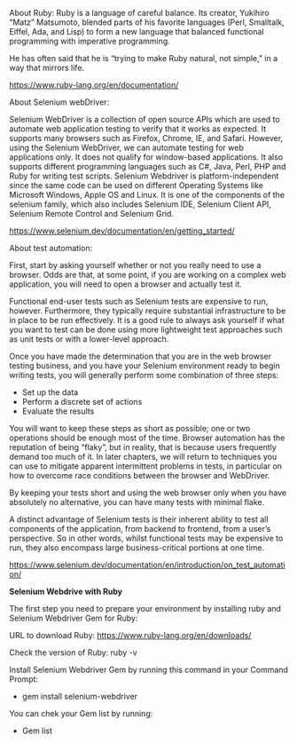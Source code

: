
About Ruby:
Ruby is a language of careful balance. Its creator, Yukihiro “Matz” Matsumoto, blended parts of his favorite languages (Perl, Smalltalk, Eiffel, Ada, and Lisp) to form a new language that balanced functional programming with imperative programming.

He has often said that he is “trying to make Ruby natural, not simple,” in a way that mirrors life.

https://www.ruby-lang.org/en/documentation/

About Selenium webDriver:

Selenium WebDriver is a collection of open source APIs which are used to automate web application testing to verify that it works as expected. It supports many browsers such as Firefox, Chrome, IE, and Safari. However, using the Selenium WebDriver, we can automate testing for web applications only. It does not qualify for window-based applications. It also supports different programming languages such as C#, Java, Perl, PHP and Ruby for writing test scripts. Selenium Webdriver is platform-independent since the same code can be used on different Operating Systems like Microsoft Windows, Apple OS and Linux. It is one of the components of the selenium family, which also includes Selenium IDE, Selenium Client API, Selenium Remote Control and Selenium Grid.

https://www.selenium.dev/documentation/en/getting_started/

About test automation:


First, start by asking yourself whether or not you really need to use a browser. Odds are that, at some point, if you are working on a complex web application, you will need to open a browser and actually test it.

Functional end-user tests such as Selenium tests are expensive to run, however. Furthermore, they typically require substantial infrastructure to be in place to be run effectively. It is a good rule to always ask yourself if what you want to test can be done using more lightweight test approaches such as unit tests or with a lower-level approach.

Once you have made the determination that you are in the web browser testing business, and you have your Selenium environment ready to begin writing tests, you will generally perform some combination of three steps:

+ Set up the data
+ Perform a discrete set of actions
+ Evaluate the results

You will want to keep these steps as short as possible; one or two operations should be enough most of the time. Browser automation has the reputation of being “flaky”, but in reality, that is because users frequently demand too much of it. In later chapters, we will return to techniques you can use to mitigate apparent intermittent problems in tests, in particular on how to overcome race conditions between the browser and WebDriver.

By keeping your tests short and using the web browser only when you have absolutely no alternative, you can have many tests with minimal flake.

A distinct advantage of Selenium tests is their inherent ability to test all components of the application, from backend to frontend, from a user’s perspective. So in other words, whilst functional tests may be expensive to run, they also encompass large business-critical portions at one time.

https://www.selenium.dev/documentation/en/introduction/on_test_automation/


**Selenium Webdrive with Ruby**

The first step you need to prepare your environment by installing ruby and Selenium Webdriver Gem for Ruby:

URL to download Ruby: https://www.ruby-lang.org/en/downloads/

Check the version of Ruby: ruby -v

Install Selenium Webdriver Gem by running this command in your Command Prompt:

+ gem install selenium-webdriver 

You can chek your Gem list by running:

+ Gem list



